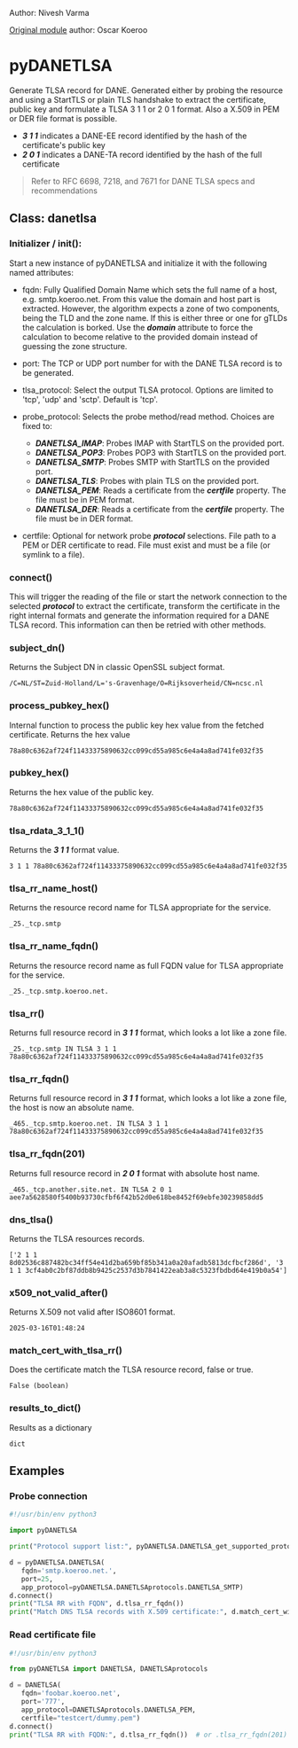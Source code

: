 Author: Nivesh Varma

[Original module](https://github.com/okoeroo/pyDANETLSA) author: Oscar Koeroo

# pyDANETLSA
Generate TLSA record for DANE. Generated either by probing the resource and using a StartTLS or plain TLS handshake to extract the certificate, public key and formulate a TLSA 3 1 1 or 2 0 1 format. Also a X.509 in PEM or DER file format is possible.

- ***3 1 1*** indicates a DANE-EE record identified by the hash of the certificate's public key
- ***2 0 1*** indicates a DANE-TA record identified by the hash of the full certificate

> Refer to RFC 6698, 7218, and 7671 for DANE TLSA specs and recommendations

## Class: danetlsa
### Initializer / __init__():
Start a new instance of pyDANETLSA and initialize it with the following named attributes:

* fqdn: Fully Qualified Domain Name which sets the full name of a host, e.g. smtp.koeroo.net. From this value the domain and host part is extracted. However, the algorithm expects a zone of two components, being the TLD and the zone name. If this is either three or one for gTLDs the calculation is borked. Use the ***domain*** attribute to force the calculation to become relative to the provided domain instead of guessing the zone structure.
* port: The TCP or UDP port number for with the DANE TLSA record is to be generated.
* tlsa\_protocol: Select the output TLSA protocol. Options are limited to 'tcp', 'udp' and 'sctp'. Default is 'tcp'.
* probe\_protocol: Selects the probe method/read method. Choices are fixed to:

   * ***DANETLSA_IMAP***: Probes IMAP with StartTLS on the provided port.
   * ***DANETLSA_POP3***: Probes POP3 with StartTLS on the provided port.
   * ***DANETLSA_SMTP***: Probes SMTP with StartTLS on the provided port.
   * ***DANETLSA_TLS***: Probes with plain TLS on the provided port.
   * ***DANETLSA_PEM***: Reads a certificate from the ***certfile*** property. The file must be in PEM format.
   * ***DANETLSA_DER***: Reads a certificate from the ***certfile*** property. The file must be in DER format.

* certfile: Optional for network probe ***protocol*** selections. File path to a PEM or DER certificate to read. File must exist and must be a file (or symlink to a file).

### connect()
This will trigger the reading of the file or start the network connection to the selected ***protocol*** to extract the certificate, transform the certificate in the right internal formats and generate the information required for a DANE TLSA record. This information can then be retried with other methods.

### subject_dn()
Returns the Subject DN in classic OpenSSL subject format.
```
/C=NL/ST=Zuid-Holland/L='s-Gravenhage/O=Rijksoverheid/CN=ncsc.nl
```

### process_pubkey_hex()
Internal function to process the public key hex value from the fetched certificate.
Returns the hex value
```
78a80c6362af724f11433375890632cc099cd55a985c6e4a4a8ad741fe032f35
```

### pubkey_hex()
Returns the hex value of the public key.
```
78a80c6362af724f11433375890632cc099cd55a985c6e4a4a8ad741fe032f35
```

### tlsa_rdata_3_1_1()
Returns the ***3 1 1*** format value.
```
3 1 1 78a80c6362af724f11433375890632cc099cd55a985c6e4a4a8ad741fe032f35
```

### tlsa_rr_name_host()
Returns the resource record name for TLSA appropriate for the service.
```
_25._tcp.smtp
```

### tlsa_rr_name_fqdn()
Returns the resource record name as full FQDN value for TLSA appropriate for the service.
```
_25._tcp.smtp.koeroo.net.
```

### tlsa_rr()
Returns full resource record in ***3 1 1*** format, which looks a lot like a zone file.
```
_25._tcp.smtp IN TLSA 3 1 1 78a80c6362af724f11433375890632cc099cd55a985c6e4a4a8ad741fe032f35
```

### tlsa_rr_fqdn()
Returns full resource record in ***3 1 1*** format, which looks a lot like a zone file, the host is now an absolute name.
```
_465._tcp.smtp.koeroo.net. IN TLSA 3 1 1 78a80c6362af724f11433375890632cc099cd55a985c6e4a4a8ad741fe032f35
```

### tlsa_rr_fqdn(201)
Returns full resource record in ***2 0 1*** format with absolute host name.
```
_465._tcp.another.site.net. IN TLSA 2 0 1 aee7a5628580f5400b93730cfbf6f42b52d0e618be8452f69ebfe30239858dd5
```

### dns_tlsa()
Returns the TLSA resources records.
```
['2 1 1 8d02536c887482bc34ff54e41d2ba659bf85b341a0a20afadb5813dcfbcf286d', '3 1 1 3cf4ab0c2bf87ddb8b9425c2537d3b7841422eab3a8c5323fbdbd64e419b0a54']
```

### x509_not_valid_after()
Returns X.509 not valid after ISO8601 format.
```
2025-03-16T01:48:24
```

### match_cert_with_tlsa_rr()
Does the certificate match the TLSA resource record, false or true.
```
False (boolean)
```

### results_to_dict()
Results as a dictionary
```
dict
```


## Examples

### Probe connection

```python
#!/usr/bin/env python3

import pyDANETLSA

print("Protocol support list:", pyDANETLSA.DANETLSA_get_supported_protocols())

d = pyDANETLSA.DANETLSA(
   fqdn='smtp.koeroo.net.',
   port=25,
   app_protocol=pyDANETLSA.DANETLSAprotocols.DANETLSA_SMTP)
d.connect()
print("TLSA RR with FQDN", d.tlsa_rr_fqdn())
print("Match DNS TLSA records with X.509 certificate:", d.match_cert_with_tlsa_rr())
```

### Read certificate file

```python
#!/usr/bin/env python3

from pyDANETLSA import DANETLSA, DANETLSAprotocols

d = DANETLSA(
   fqdn='foobar.koeroo.net',
   port='777',
   app_protocol=DANETLSAprotocols.DANETLSA_PEM,
   certfile="testcert/dummy.pem")
d.connect()
print("TLSA RR with FQDN:", d.tlsa_rr_fqdn())  # or .tlsa_rr_fqdn(201) for DANE-TA (default is 311 for DANE-EE)
```
